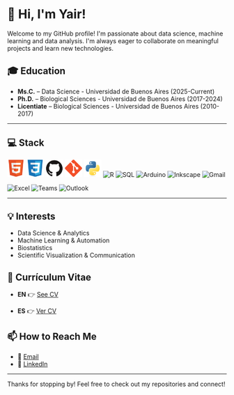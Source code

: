 # 👋 Hi, I'm Yair!
Welcome to my GitHub profile! I'm passionate about data science, machine learning and data analysis. I'm always eager to collaborate on meaningful projects and learn new technologies.

## 🎓 Education
- **Ms.C.** – Data Science - Universidad de Buenos Aires (2025-Current)
- **Ph.D.** – Biological Sciences - Universidad de Buenos Aires (2017-2024)
- **Licentiate** – Biological Sciences - Universidad de Buenos Aires (2010-2017)

---

## 💻 Stack
<p>
  <!-- HTML y CSS--> 
  <img src="https://raw.githubusercontent.com/devicons/devicon/master/icons/html5/html5-original.svg" alt="HTML5" title="HTML5" width="40" height="40" />
  <img src="https://raw.githubusercontent.com/devicons/devicon/master/icons/css3/css3-original.svg" alt="CSS3" title="CSS3"  width="40" height="40" />
  <!-- GitHub -->
  <img src="https://raw.githubusercontent.com/devicons/devicon/master/icons/github/github-original.svg" alt="GitHub" title="GitHub" width="40" height="40" />
  <!-- Git -->
  <img src="https://raw.githubusercontent.com/devicons/devicon/master/icons/git/git-original.svg" alt="Git" title="Git" width="40" height="40" />
  <!-- Python -->
  <img src="https://raw.githubusercontent.com/devicons/devicon/master/icons/python/python-original.svg" alt="Python" title="Python" width="40" height="40" />
  <!-- R -->
          
  <img src="https://cdn.jsdelivr.net/gh/devicons/devicon@latest/icons/rstudio/rstudio-original.svg" alt="R" title="R" width="40" height="40" />
  <!-- SQL -->
  <img src="https://cdn.jsdelivr.net/gh/devicons/devicon@latest/icons/azuresqldatabase/azuresqldatabase-original.svg" alt="SQL" title="SQL" width="40" height="40" />
  <!-- Arduino-->
  <img src="https://cdn.jsdelivr.net/gh/devicons/devicon@latest/icons/arduino/arduino-original.svg" alt="Arduino" title="Arduino" width="40" height="40" />
  <!-- Inkscape -->
  <img src="https://cdn.jsdelivr.net/gh/devicons/devicon@latest/icons/inkscape/inkscape-original.svg" alt="Inkscape" title="Inkscape" width="40" height="40"/>
  <!-- Gmail -->
  <img src="https://cdn-icons-png.flaticon.com/512/281/281769.png" alt="Gmail" title="Gmail" width="40" height="40" />
</p>

<p>
  <img src="https://cdn-icons-png.flaticon.com/512/888/888859.png" alt="Excel" title="Microsoft Excel" width="40" height="40" />
  <img src="https://cdn-icons-png.flaticon.com/512/906/906324.png" alt="Teams" title="Microsoft Teams" width="40" height="40" />
  <img src="https://cdn-icons-png.flaticon.com/512/732/732200.png" alt="Outlook" title="Microsoft Outlook" width="40" height="40" />
</p>




---

## 💡 Interests
- Data Science & Analytics
- Machine Learning & Automation
- Biostatistics
- Scientific Visualization & Communication


## 📄 Currículum Vitae

- **EN** 👉 [See CV](https://github.com/ybarnatan/ybarnatan/raw/main/CV_Yair_Barnatan_EN_Jul_2025.pdf)

- **ES** 👉 [Ver CV](https://github.com/ybarnatan/ybarnatan/raw/main/CV_Yair_Barnatan_ES_Jul_2025.pdf)



## 📫 How to Reach Me
- 📧 [Email](mailto:ybbarnatan@gmail.com)
- 💼 [LinkedIn](https://www.linkedin.com/in/yair-barnatan/)


---

Thanks for stopping by! Feel free to check out my repositories and connect!
